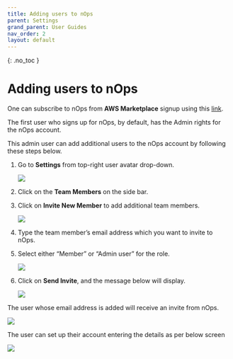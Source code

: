 ```yaml
---
title: Adding users to nOps
parent: Settings
grand_parent: User Guides
nav_order: 2
layout: default
---
```


{: .no_toc }

Adding users to nOps
====================

One can subscribe to nOps from **AWS Marketplace** signup using this [link](https://app.nops.io/signup/).

The first user who signs up for nOps, by default, has the Admin rights for the nOps account.

This admin user can add additional users to the nOps account by following these steps below.

1. Go to **Settings** from top-right user avatar drop-down.

    [![](https://downloads.intercomcdn.com/i/o/287725416/af284db3bdab3723929e80da/Settings.PNG)](https://downloads.intercomcdn.com/i/o/287725416/af284db3bdab3723929e80da/Settings.PNG)

1. Click on the **Team Members** on the side bar. 

1. Click on **Invite New Member** to add additional team members.

    [![](https://downloads.intercomcdn.com/i/o/286277410/afd0b81d55f75396daf6b9a4/image.png)](https://downloads.intercomcdn.com/i/o/286277410/afd0b81d55f75396daf6b9a4/image.png)

1. Type the team member’s email address which you want to invite to nOps. 

1. Select either “Member” or “Admin user” for the role.

    [![](https://downloads.intercomcdn.com/i/o/286277510/2d6c74c6fc2ab103d2382f35/image.png)](https://downloads.intercomcdn.com/i/o/286277510/2d6c74c6fc2ab103d2382f35/image.png)

1. Click on **Send Invite**, and the message below will display.

    [![](https://downloads.intercomcdn.com/i/o/286277598/50889bf66e1a5aa80ab80a0a/image.png)](https://downloads.intercomcdn.com/i/o/286277598/50889bf66e1a5aa80ab80a0a/image.png)

The user whose email address is added will receive an invite from nOps.

[![](https://downloads.intercomcdn.com/i/o/286277626/5bd7ecdf422c227c8935ac8f/image.png)](https://downloads.intercomcdn.com/i/o/286277626/5bd7ecdf422c227c8935ac8f/image.png)

The user can set up their account entering the details as per below screen

[![](https://downloads.intercomcdn.com/i/o/286277674/9c29142074726ed5b1f26298/image.png)](https://downloads.intercomcdn.com/i/o/286277674/9c29142074726ed5b1f26298/image.png)